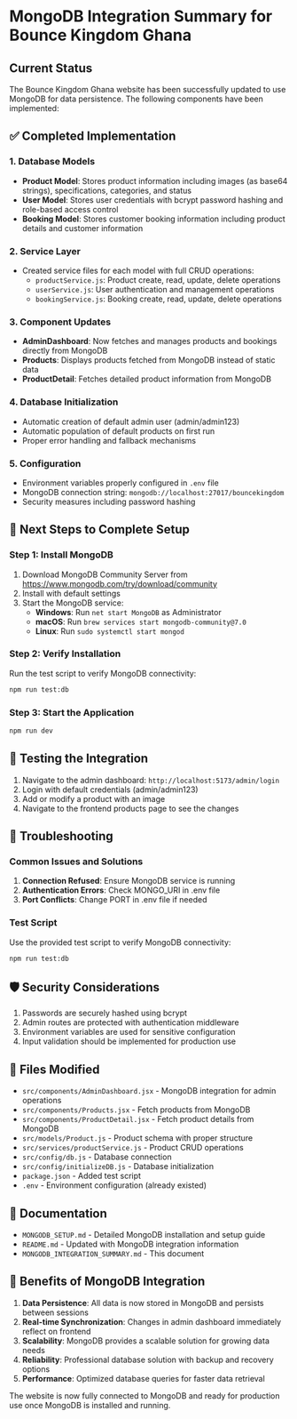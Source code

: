 # MongoDB Integration Summary for Bounce Kingdom Ghana

## Current Status

The Bounce Kingdom Ghana website has been successfully updated to use MongoDB for data persistence. The following components have been implemented:

## ✅ Completed Implementation

### 1. Database Models
- **Product Model**: Stores product information including images (as base64 strings), specifications, categories, and status
- **User Model**: Stores user credentials with bcrypt password hashing and role-based access control
- **Booking Model**: Stores customer booking information including product details and customer information

### 2. Service Layer
- Created service files for each model with full CRUD operations:
  - `productService.js`: Product create, read, update, delete operations
  - `userService.js`: User authentication and management operations
  - `bookingService.js`: Booking create, read, update, delete operations

### 3. Component Updates
- **AdminDashboard**: Now fetches and manages products and bookings directly from MongoDB
- **Products**: Displays products fetched from MongoDB instead of static data
- **ProductDetail**: Fetches detailed product information from MongoDB

### 4. Database Initialization
- Automatic creation of default admin user (admin/admin123)
- Automatic population of default products on first run
- Proper error handling and fallback mechanisms

### 5. Configuration
- Environment variables properly configured in `.env` file
- MongoDB connection string: `mongodb://localhost:27017/bouncekingdom`
- Security measures including password hashing

## 🚀 Next Steps to Complete Setup

### Step 1: Install MongoDB

1. Download MongoDB Community Server from https://www.mongodb.com/try/download/community
2. Install with default settings
3. Start the MongoDB service:
   - **Windows**: Run `net start MongoDB` as Administrator
   - **macOS**: Run `brew services start mongodb-community@7.0`
   - **Linux**: Run `sudo systemctl start mongod`

### Step 2: Verify Installation

Run the test script to verify MongoDB connectivity:
```bash
npm run test:db
```

### Step 3: Start the Application

```bash
npm run dev
```

## 🧪 Testing the Integration

1. Navigate to the admin dashboard: `http://localhost:5173/admin/login`
2. Login with default credentials (admin/admin123)
3. Add or modify a product with an image
4. Navigate to the frontend products page to see the changes

## 🔧 Troubleshooting

### Common Issues and Solutions

1. **Connection Refused**: Ensure MongoDB service is running
2. **Authentication Errors**: Check MONGO_URI in .env file
3. **Port Conflicts**: Change PORT in .env file if needed

### Test Script

Use the provided test script to verify MongoDB connectivity:
```bash
npm run test:db
```

## 🛡️ Security Considerations

1. Passwords are securely hashed using bcrypt
2. Admin routes are protected with authentication middleware
3. Environment variables are used for sensitive configuration
4. Input validation should be implemented for production use

## 📁 Files Modified

- `src/components/AdminDashboard.jsx` - MongoDB integration for admin operations
- `src/components/Products.jsx` - Fetch products from MongoDB
- `src/components/ProductDetail.jsx` - Fetch product details from MongoDB
- `src/models/Product.js` - Product schema with proper structure
- `src/services/productService.js` - Product CRUD operations
- `src/config/db.js` - Database connection
- `src/config/initializeDB.js` - Database initialization
- `package.json` - Added test script
- `.env` - Environment configuration (already existed)

## 📖 Documentation

- `MONGODB_SETUP.md` - Detailed MongoDB installation and setup guide
- `README.md` - Updated with MongoDB integration information
- `MONGODB_INTEGRATION_SUMMARY.md` - This document

## 🎉 Benefits of MongoDB Integration

1. **Data Persistence**: All data is now stored in MongoDB and persists between sessions
2. **Real-time Synchronization**: Changes in admin dashboard immediately reflect on frontend
3. **Scalability**: MongoDB provides a scalable solution for growing data needs
4. **Reliability**: Professional database solution with backup and recovery options
5. **Performance**: Optimized database queries for faster data retrieval

The website is now fully connected to MongoDB and ready for production use once MongoDB is installed and running.